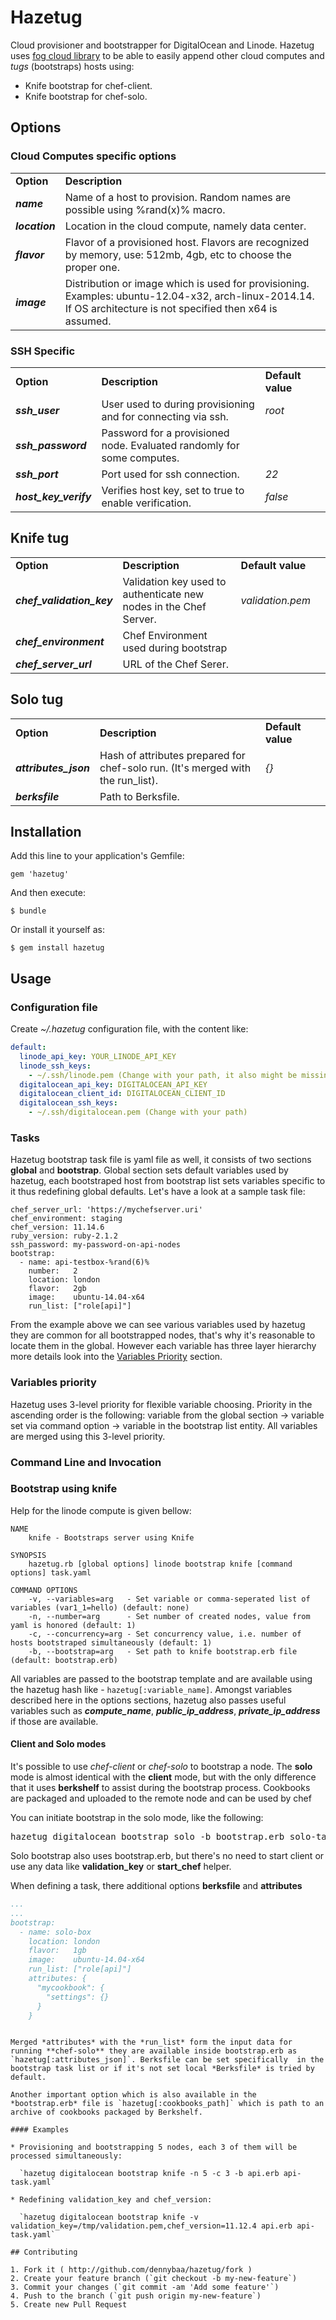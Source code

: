 # Hazetug

Cloud provisioner and bootstrapper for DigitalOcean and Linode.
Hazetug uses [fog cloud library](http://fog.io) to be able to easily append other cloud computes and *tugs* (bootstraps) hosts using:

* Knife bootstrap for chef-client.
* Knife bootstrap for chef-solo.

## Options

### Cloud Computes specific options

<table>
    <tr>
        <td><b>Option</b></td>
        <td><b>Description</b></td>
    </tr>
    <tr>
        <td><b><i>name</i></b></td>
        <td>Name of a host to provision. Random names are possible using %rand(x)% macro.</td>
    </tr>
    <tr>
        <td><b><i>location</i></b></td>
        <td>Location in the cloud compute, namely data center.</td>
    </tr>
    <tr>
        <td><b><i>flavor</i></b></td>
        <td>Flavor of a provisioned host. Flavors are recognized by memory, use: 512mb, 4gb, etc to choose the proper one.</td>
    </tr>
    <tr>
        <td><b><i>image</i></b></td>
        <td>Distribution or image which is used for provisioning. Examples: ubuntu-12.04-x32, arch-linux-2014.14. If OS architecture is not specified then x64 is assumed.</td>
    </tr>
</table>

### SSH Specific

<table>
    <tr>
        <td><b>Option</b></td>
        <td><b>Description</b></td>
        <td><b>Default value</b></td>
    </tr>
    <tr>
        <td><b><i>ssh_user</i></b></td>
        <td>User used to during provisioning and for connecting via ssh.</td>
        <td><i>root</i><td>
    </tr>
    <tr>
        <td><b><i>ssh_password</i></b></td>
        <td>Password for a provisioned node. Evaluated randomly for some computes.</td>
        <td></td>
    </tr>
    <tr>
        <td><b><i>ssh_port</i></b></td>
        <td>Port used for ssh connection.</td>
        <td><i>22</i><td>
    </tr>
    <tr>
        <td><b><i>host_key_verify</i></b></td>
        <td>Verifies host key, set to true to enable verification.</td>
        <td><i>false</i><td>
    </tr>
</table>

## Knife tug

<table>
    <tr>
        <td><b>Option</b></td>
        <td><b>Description</b></td>
        <td><b>Default value</b></td>
    </tr>
    <tr>
        <td><b><i>chef_validation_key</i></b></td>
        <td>Validation key used to authenticate new nodes in the Chef Server.</td>
        <td><i>validation.pem</i><td>
    </tr>
    <tr>
        <td><b><i>chef_environment</i></b></td>
        <td>Chef Environment used during bootstrap</td>
        <td></td>
    </tr>
    <tr>
        <td><b><i>chef_server_url</i></b></td>
        <td>URL of the Chef Serer.</td>
        <td></td>
    </tr>
</table>

## Solo tug

<table>
    <tr>
        <td><b>Option</b></td>
        <td><b>Description</b></td>
        <td><b>Default value</b></td>
    </tr>
    <tr>
        <td><b><i>attributes_json</i></b></td>
        <td>Hash of attributes prepared for chef-solo run. (It's merged with the run_list).</td>
        <td><i>{}</i><td>
    </tr>
    <tr>
        <td><b><i>berksfile</i></b></td>
        <td>Path to Berksfile.</td>
        <td></td>
    </tr>
</table>


## Installation

Add this line to your application's Gemfile:

    gem 'hazetug'

And then execute:

    $ bundle

Or install it yourself as:

    $ gem install hazetug

## Usage

### Configuration file

Create *~/.hazetug* configuration file, with the content like:

```yaml
default:
  linode_api_key: YOUR_LINODE_API_KEY
  linode_ssh_keys:
    - ~/.ssh/linode.pem (Change with your path, it also might be missing)
  digitalocean_api_key: DIGITALOCEAN_API_KEY
  digitalocean_client_id: DIGITALOCEAN_CLIENT_ID
  digitalocean_ssh_keys:
    - ~/.ssh/digitalocean.pem (Change with your path)
```

### Tasks

Hazetug bootstrap task file is yaml file as well, it consists of two sections **global** and **bootstrap**. Global section sets default variables used by hazetug, each bootstraped host from bootstrap list sets variables specific to it thus redefining global defaults. Let's have a look at a sample task file:

```
chef_server_url: 'https://mychefserver.uri'
chef_environment: staging
chef_version: 11.14.6
ruby_version: ruby-2.1.2
ssh_password: my-password-on-api-nodes
bootstrap:
  - name: api-testbox-%rand(6)%
    number:   2
    location: london
    flavor:   2gb
    image:    ubuntu-14.04-x64
    run_list: ["role[api]"]
```

From the example above we can see various variables used by hazetug they are common for all bootstrapped nodes, that's why it's reasonable to locate them in the global. However each variable has three layer hierarchy more details look into the [Variables Priority](README.md#variables-priority) section.

### Variables priority

Hazetug uses 3-level priority for flexible variable choosing. Priority in the ascending order is the following: variable from the global section -> variable set via command option -> variable in the bootstrap list entity.
All variables are merged using this 3-level priority.


### Command Line and Invocation

### Bootstrap using knife

Help for the linode compute is given bellow:

```
NAME
    knife - Bootstraps server using Knife

SYNOPSIS
    hazetug.rb [global options] linode bootstrap knife [command options] task.yaml

COMMAND OPTIONS
    -v, --variables=arg   - Set variable or comma-seperated list of variables (var1_1=hello) (default: none)
    -n, --number=arg      - Set number of created nodes, value from yaml is honored (default: 1)
    -c, --concurrency=arg - Set concurrency value, i.e. number of hosts bootstraped simultaneously (default: 1)
    -b, --bootstrap=arg   - Set path to knife bootstrap.erb file (default: bootstrap.erb)
```

All variables are passed to the bootstrap template and are available using the hazetug hash like - `hazetug[:variable_name]`. Amongst variables described here in the options sections, hazetug also passes useful variables such as ***compute_name***, ***public_ip_address***, ***private_ip_address*** if those are available.

#### Client and Solo modes

It's possible to use *chef-client* or *chef-solo* to bootstrap a node. The **solo** mode is almost identical with the **client** mode, but with the only difference that it uses **berkshelf** to assist during the bootstrap process. Cookbooks are packaged and uploaded to the remote node and can be used by chef

You can initiate bootstrap in the solo mode, like the following:
<pre>
hazetug digitalocean bootstrap solo -b bootstrap.erb solo-task.yaml
</pre>

Solo bootstrap also uses bootstrap.erb, but there's no need to start client or use any data like **validation_key** or **start_chef** helper.

When defining a task, there additional options **berksfile** and **attributes**

```yaml
...
...
bootstrap:
  - name: solo-box
    location: london
    flavor:   1gb
    image:    ubuntu-14.04-x64
    run_list: ["role[api]"]
    attributes: {
      "mycookbook": {
        "settings": {}
      }
    }
```
```

Merged *attributes* with the *run_list* form the input data for running **chef-solo** they are available inside bootstrap.erb as `hazetug[:attributes_json]`. Berksfile can be set specifically  in the bootstrap task list or if it's not set local *Berksfile* is tried by default.

Another important option which is also available in the *bootstrap.erb* file is `hazetug[:cookbooks_path]` which is path to an archive of cookbooks packaged by Berkshelf.

#### Examples

* Provisioning and bootstrapping 5 nodes, each 3 of them will be processed simultaneously:
  
  `hazetug digitalocean bootstrap knife -n 5 -c 3 -b api.erb api-task.yaml`
  
* Redefining validation_key and chef_version:
  
  `hazetug digitalocean bootstrap knife -v validation_key=/tmp/validation.pem,chef_version=11.12.4 api.erb api-task.yaml`

## Contributing

1. Fork it ( http://github.com/dennybaa/hazetug/fork )
2. Create your feature branch (`git checkout -b my-new-feature`)
3. Commit your changes (`git commit -am 'Add some feature'`)
4. Push to the branch (`git push origin my-new-feature`)
5. Create new Pull Request
